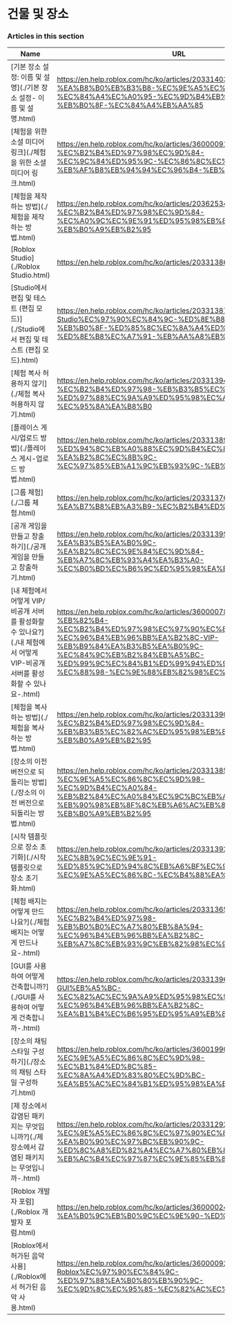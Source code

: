 # 건물 및 장소  
### Articles in this section
Name|URL
-|-
[기본 장소 설정: 이름 및 설명](./기본 장소 설정- 이름 및 설명.html) |https://en.help.roblox.com/hc/ko/articles/203314030-%EA%B8%B0%EB%B3%B8-%EC%9E%A5%EC%86%8C-%EC%84%A4%EC%A0%95-%EC%9D%B4%EB%A6%84-%EB%B0%8F-%EC%84%A4%EB%AA%85
[체험을 위한 소셜 미디어 링크](./체험을 위한 소셜 미디어 링크.html) |https://en.help.roblox.com/hc/ko/articles/360000910966-%EC%B2%B4%ED%97%98%EC%9D%84-%EC%9C%84%ED%95%9C-%EC%86%8C%EC%85%9C-%EB%AF%B8%EB%94%94%EC%96%B4-%EB%A7%81%ED%81%AC
[체험을 제작하는 방법](./체험을 제작하는 방법.html) |https://en.help.roblox.com/hc/ko/articles/203625344-%EC%B2%B4%ED%97%98%EC%9D%84-%EC%A0%9C%EC%9E%91%ED%95%98%EB%8A%94-%EB%B0%A9%EB%B2%95
[Roblox Studio](./Roblox Studio.html) |https://en.help.roblox.com/hc/ko/articles/203313860-Roblox-Studio
[Studio에서 편집 및 테스트 (편집 모드)](./Studio에서 편집 및 테스트 (편집 모드).html) |https://en.help.roblox.com/hc/ko/articles/203313870-Studio%EC%97%90%EC%84%9C-%ED%8E%B8%EC%A7%91-%EB%B0%8F-%ED%85%8C%EC%8A%A4%ED%8A%B8-%ED%8E%B8%EC%A7%91-%EB%AA%A8%EB%93%9C-
[체험 복사 허용하지 않기](./체험 복사 허용하지 않기.html) |https://en.help.roblox.com/hc/ko/articles/203313940-%EC%B2%B4%ED%97%98-%EB%B3%B5%EC%82%AC-%ED%97%88%EC%9A%A9%ED%95%98%EC%A7%80-%EC%95%8A%EA%B8%B0
[플레이스 게시/업로드 방법](./플레이스 게시-업로드 방법.html) |https://en.help.roblox.com/hc/ko/articles/203313890-%ED%94%8C%EB%A0%88%EC%9D%B4%EC%8A%A4-%EA%B2%8C%EC%8B%9C-%EC%97%85%EB%A1%9C%EB%93%9C-%EB%B0%A9%EB%B2%95
[그룹 체험](./그룹 체험.html) |https://en.help.roblox.com/hc/ko/articles/203313760-%EA%B7%B8%EB%A3%B9-%EC%B2%B4%ED%97%98
[공개 게임을 만들고 창출하기](./공개 게임을 만들고 창출하기.html) |https://en.help.roblox.com/hc/ko/articles/203313950-%EA%B3%B5%EA%B0%9C-%EA%B2%8C%EC%9E%84%EC%9D%84-%EB%A7%8C%EB%93%A4%EA%B3%A0-%EC%B0%BD%EC%B6%9C%ED%95%98%EA%B8%B0
[내 체험에서 어떻게 VIP/비공개 서버를 활성화할 수 있나요?](./내 체험에서 어떻게 VIP-비공개 서버를 활성화할 수 있나요-.html) |https://en.help.roblox.com/hc/ko/articles/360000781023-%EB%82%B4-%EC%B2%B4%ED%97%98%EC%97%90%EC%84%9C-%EC%96%B4%EB%96%BB%EA%B2%8C-VIP-%EB%B9%84%EA%B3%B5%EA%B0%9C-%EC%84%9C%EB%B2%84%EB%A5%BC-%ED%99%9C%EC%84%B1%ED%99%94%ED%95%A0-%EC%88%98-%EC%9E%88%EB%82%98%EC%9A%94-
[체험을 복사하는 방법](./체험을 복사하는 방법.html) |https://en.help.roblox.com/hc/ko/articles/203313900-%EC%B2%B4%ED%97%98%EC%9D%84-%EB%B3%B5%EC%82%AC%ED%95%98%EB%8A%94-%EB%B0%A9%EB%B2%95
[장소의 이전 버전으로 되돌리는 방법](./장소의 이전 버전으로 되돌리는 방법.html) |https://en.help.roblox.com/hc/ko/articles/203313850-%EC%9E%A5%EC%86%8C%EC%9D%98-%EC%9D%B4%EC%A0%84-%EB%B2%84%EC%A0%84%EC%9C%BC%EB%A1%9C-%EB%90%98%EB%8F%8C%EB%A6%AC%EB%8A%94-%EB%B0%A9%EB%B2%95
[시작 템플릿으로 장소 초기화](./시작 템플릿으로 장소 초기화.html) |https://en.help.roblox.com/hc/ko/articles/203313920-%EC%8B%9C%EC%9E%91-%ED%85%9C%ED%94%8C%EB%A6%BF%EC%9C%BC%EB%A1%9C-%EC%9E%A5%EC%86%8C-%EC%B4%88%EA%B8%B0%ED%99%94
[체험 배지는 어떻게 만드나요?](./체험 배지는 어떻게 만드나요-.html) |https://en.help.roblox.com/hc/ko/articles/203313650-%EC%B2%B4%ED%97%98-%EB%B0%B0%EC%A7%80%EB%8A%94-%EC%96%B4%EB%96%BB%EA%B2%8C-%EB%A7%8C%EB%93%9C%EB%82%98%EC%9A%94-
[GUI를 사용하여 어떻게 건축합니까?](./GUI를 사용하여 어떻게 건축합니까-.html) |https://en.help.roblox.com/hc/ko/articles/203313960-GUI%EB%A5%BC-%EC%82%AC%EC%9A%A9%ED%95%98%EC%97%AC-%EC%96%B4%EB%96%BB%EA%B2%8C-%EA%B1%B4%EC%B6%95%ED%95%A9%EB%8B%88%EA%B9%8C-
[장소의 채팅 스타일 구성하기](./장소의 채팅 스타일 구성하기.html) |https://en.help.roblox.com/hc/ko/articles/360019904552-%EC%9E%A5%EC%86%8C%EC%9D%98-%EC%B1%84%ED%8C%85-%EC%8A%A4%ED%83%80%EC%9D%BC-%EA%B5%AC%EC%84%B1%ED%95%98%EA%B8%B0
[제 장소에서 감염된 패키지는 무엇입니까?](./제 장소에서 감염된 패키지는 무엇입니까-.html) |https://en.help.roblox.com/hc/ko/articles/203312920-%EC%A0%9C-%EC%9E%A5%EC%86%8C%EC%97%90%EC%84%9C-%EA%B0%90%EC%97%BC%EB%90%9C-%ED%8C%A8%ED%82%A4%EC%A7%80%EB%8A%94-%EB%AC%B4%EC%97%87%EC%9E%85%EB%8B%88%EA%B9%8C-
[Roblox 개발자 포럼](./Roblox 개발자 포럼.html) |https://en.help.roblox.com/hc/ko/articles/360000240223-Roblox-%EA%B0%9C%EB%B0%9C%EC%9E%90-%ED%8F%AC%EB%9F%BC
[Roblox에서 허가된 음악 사용](./Roblox에서 허가된 음악 사용.html) |https://en.help.roblox.com/hc/ko/articles/360000927163-Roblox%EC%97%90%EC%84%9C-%ED%97%88%EA%B0%80%EB%90%9C-%EC%9D%8C%EC%95%85-%EC%82%AC%EC%9A%A9